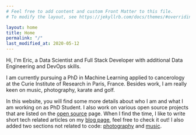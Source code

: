 ```yaml
---
# Feel free to add content and custom Front Matter to this file.
# To modify the layout, see https://jekyllrb.com/docs/themes/#overriding-theme-defaults

layout: home
title: Home
permalink: "/"
last_modified_at: 2020-05-12
---
```


Hi, I'm Eric, a Data Scientist and Full Stack Developer with additional
Data Engineering and DevOps skills.

I am currently pursuing a PhD in Machine Learning
applied to cancerology at the Curie Institute of Research in Paris, France.
Besides work, I am really keen on music, photography, karate and golf.

In this website, you will find some more details about who I am and what I am
working on as PhD Student. I also work on various open source projects that
are listed on the [open source](open-source) page. When I find the time, I like
to write short tech related articles on my [blog page](blog), feel free to
check it out! I also added two sections not related to code:
[photography](photography) and [music](music).
